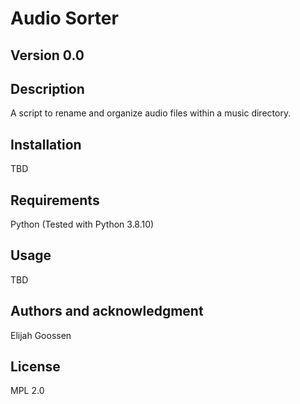 # Audio Sorter
## Version 0.0

## Description
A script to rename and organize audio files within a music directory.

## Installation
TBD

## Requirements
Python (Tested with Python 3.8.10)

## Usage
TBD

## Authors and acknowledgment
Elijah Goossen

## License
MPL 2.0

